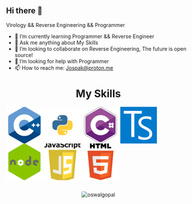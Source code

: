 ## Hi there 👋

Virology && Reverse Engineering && Programmer

- 🌱 I’m currently learning Programmer && Reverse Engineer
- 💬 Ask me anything about My Skills
- 🎈 I’m looking to collaborate on Reverse Engineering, The future is open source!
- 🤔 I’m looking for help with Programmer
- 📫 How to reach me: Jospak@proton.me

<h1 align="center"> My Skills </h1>
    <img align="top" src="cpp.png" width="100px" height="100px" style="object-fit: cover;">
    <img align="top" src="pyton.png" width="100px" height="100px" style="object-fit: cover;">
    <img align="top" src="csharp.png" width="100px" height="100px" style="object-fit: cover;">
    <img align="top" src="ts.png" width="100px" height="100px" style="object-fit: cover;">
    <img align="top" src="node.png" width="100px" height="100px" style="object-fit: cover;">
    <img align="top" src="js.png" width="100px" height="100px" style="object-fit: cover;">
    <img align="top" src="html.png" width="100px" height="100px" style="object-fit: cover;">
</div
<br />
<br />
<br />
<p align="center">
    <img align="top" src="https://github-readme-stats.vercel.app/api?username=Jospak&layout=compact&hide=html&theme=jolly&count_private=true&show_icons=true"
    alt="oswalgopal"/>
<!--     <img align="top" src="https://github-readme-stats.vercel.app/api/top-langs/?username=oswalgopal&theme=jolly&count_private=true&show_icons=true" alt="languages"> -->
</p>
<p align="center">
</p>
